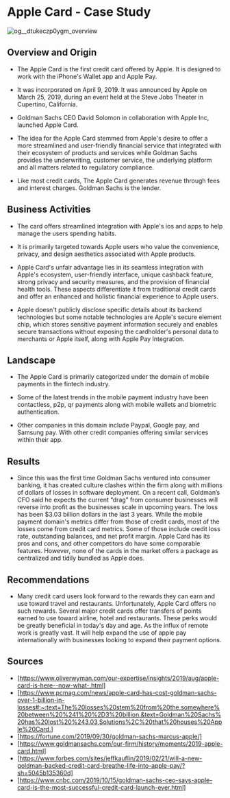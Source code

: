 


# Apple Card - Case Study
![og__dtukeczp0ygm_overview](https://github.com/kevgeedj/Module-1-Challenge/assets/128102960/b92fcf24-7f49-41be-9b7b-bf5310b78b14)

## Overview and Origin

* The Apple Card is the first credit card offered by Apple. It is designed to work with the iPhone's Wallet app and Apple Pay. 

* It was incorporated on April 9, 2019. It was announced by Apple on March 25, 2019, during an event held at the Steve Jobs Theater in Cupertino, California.

* Goldman Sachs CEO David Solomon in collaboration with Apple Inc, launched Apple Card.

* The idea for the Apple Card stemmed from Apple's desire to offer a more streamlined and user-friendly financial service that integrated with their ecosystem of products and services while Goldman Sachs provides the underwriting, customer service, the underlying platform and all matters related to regulatory compliance.

* Like most credit cards, The Apple Card generates revenue through fees and interest charges. Goldman Sachs is the lender.


## Business Activities

* The card offers streamlined integration with Apple's ios and apps to help manage the users spending habits.

* It is primarily targeted towards Apple users who value the convenience, privacy, and design aesthetics associated with Apple products.

* Apple Card's unfair advantage lies in its seamless integration with Apple's ecosystem, user-friendly interface, unique cashback feature, strong privacy and security measures, and the provision of financial health tools. These aspects differentiate it from traditional credit cards and offer an enhanced and holistic financial experience to Apple users.

* Apple doesn't publicly disclose  specific details about its backend technologies but some notable technologies are Apple's secure element chip, which stores sensitive payment information securely and enables secure transactions without exposing the cardholder's personal data to merchants or Apple itself,  along with Apple Pay Integration.


## Landscape

* The Apple Card is primarily categorized under the domain of mobile payments in the fintech industry.
  
* Some of the latest trends in the mobile payment industry have been contactless, p2p, qr payments along with mobile wallets and biometric authentication.

* Other companies in this domain include Paypal, Google pay, and Samsung pay. With other credit companies offering similar services within their app.

## Results

* Since this was the first time Goldman Sachs ventured into consumer banking, it has created culture clashes within the firm along with millions of dollars of losses in software deployment. On a recent call, Goldman’s CFO said he expects the current “drag” from consumer businesses will reverse into profit as the businesses scale in upcoming years. The loss has been $3.03 billion dollars in the last 3 years. While the mobile payment domain's metrics differ from those of credit cards, most of the losses come from credit card metrics. Some of those include credit loss rate, outstanding balances, and net profit margin. Apple Card has its pros and cons, and other competitors do have some comparable features. However, none of the cards in the market offers a package as centralized and tidily bundled as Apple does.



## Recommendations

* Many credit card users look forward to the rewards they can earn and use toward travel and restaurants. Unfortunately, Apple Card offers no such rewards. Several major credit cards offer transfers of points earned to use toward airline, hotel and restaurants. These perks would be greatly beneficial in today's day and age. As the influx of remote work is greatly vast. It will help expand the use of apple pay internationally with businesses looking to expand their payment options.

## Sources
* [https://www.oliverwyman.com/our-expertise/insights/2019/aug/apple-card-is-here--now-what-.html]
* [https://www.pcmag.com/news/apple-card-has-cost-goldman-sachs-over-1-billion-in-losses#:~:text=The%20losses%20stem%20from%20the,somewhere%20between%20%241%20%2D3%20billion.&text=Goldman%20Sachs%20has%20lost%20%243.03,Solutions%2C%20that%20houses%20Apple%20Card.]
* [https://fortune.com/2019/09/30/goldman-sachs-marcus-apple/]
* [https://www.goldmansachs.com/our-firm/history/moments/2019-apple-card.html]
* [https://www.forbes.com/sites/jeffkauflin/2019/02/21/will-a-new-goldman-backed-credit-card-breathe-life-into-apple-pay/?sh=5045b135360d]
* [https://www.cnbc.com/2019/10/15/goldman-sachs-ceo-says-apple-card-is-the-most-successful-credit-card-launch-ever.html]
